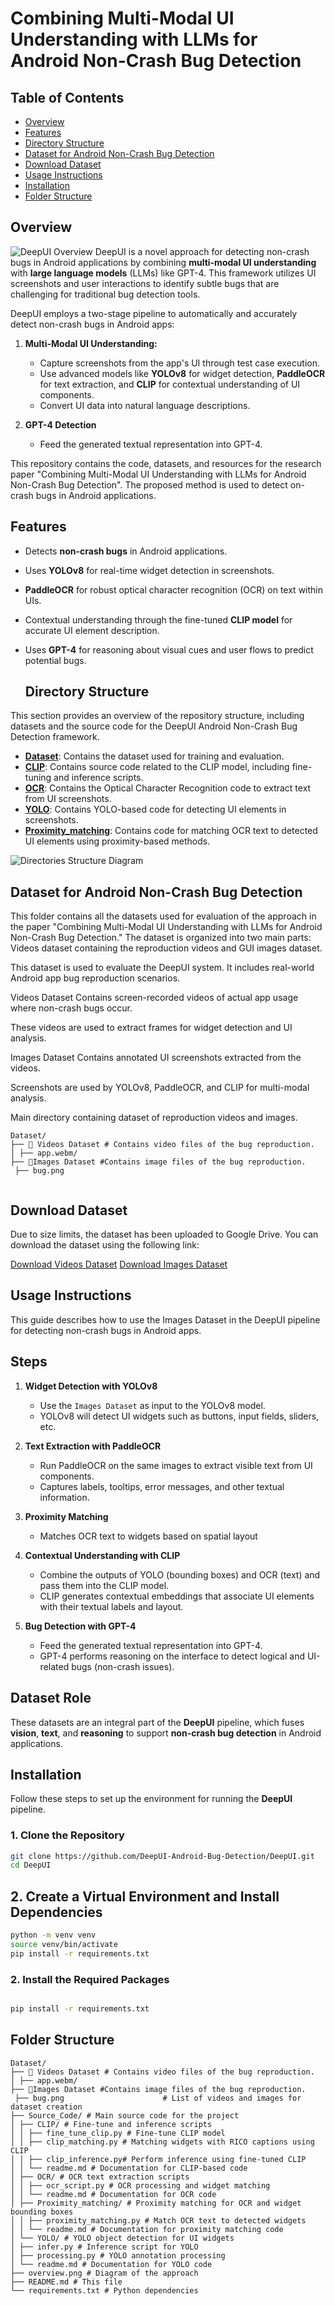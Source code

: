 # Combining Multi-Modal UI Understanding with LLMs for Android Non-Crash Bug Detection

## Table of Contents
- [Overview](#overview)
- [Features](#features)
- [Directory Structure](#directory-structure)
- [Dataset for Android Non-Crash Bug Detection](#dataset-for-android-non-crash-bug-detection)
- [Download Dataset](#download-dataset)
- [Usage Instructions](#usage-instructions)
- [Installation](#installation)
- [Folder Structure](#folder-structure)


## Overview

![DeepUI Overview](https://github.com/DeepUI-Android-Bug-Detection/Findings/blob/main/Overview.PNG?raw=true)
DeepUI is a novel approach for detecting non-crash bugs in Android applications by combining **multi-modal UI understanding** with **large language models** (LLMs) like GPT-4. This framework utilizes UI screenshots and user interactions to identify subtle bugs that are challenging for traditional bug detection tools.

DeepUI employs a two-stage pipeline to automatically and accurately detect non-crash bugs in Android apps:

1. **Multi-Modal UI Understanding:** 
   - Capture screenshots from the app's UI through test case execution.
   - Use advanced models like **YOLOv8** for widget detection, **PaddleOCR** for text extraction, and **CLIP** for contextual understanding of UI components.
   - Convert UI data into natural language descriptions.
  
2. **GPT-4 Detection**
   - Feed the generated textual representation into GPT-4.

This repository contains the code, datasets, and resources for the research paper "Combining Multi-Modal UI Understanding with LLMs for Android Non-Crash Bug Detection". The proposed method is used to detect on-crash bugs in Android applications. 

## Features

- Detects **non-crash bugs** in Android applications.
- Uses **YOLOv8** for real-time widget detection in screenshots.
- **PaddleOCR** for robust optical character recognition (OCR) on text within UIs.
- Contextual understanding through the fine-tuned **CLIP model** for accurate UI element description.
- Uses **GPT-4** for reasoning about visual cues and user flows to predict potential bugs.

  ## Directory Structure

This section provides an overview of the repository structure, including datasets and the source code for the DeepUI Android Non-Crash Bug Detection framework. 
- **[Dataset](https://github.com/DeepUI-Android-Bug-Detection/Findings/blob/main/Dataset)**: Contains the dataset used for training and evaluation.
- **[CLIP](https://github.com/DeepUI-Android-Bug-Detection/Findings/blob/main/Source_Code/CLIP)**: Contains source code related to the CLIP model, including fine-tuning and inference scripts.
- **[OCR](https://github.com/DeepUI-Android-Bug-Detection/Findings/blob/main/Source_Code/OCR)**: Contains the Optical Character Recognition code to extract text from UI screenshots.
- **[YOLO](https://github.com/DeepUI-Android-Bug-Detection/Findings/blob/main/Source_Code/YOLO)**: Contains YOLO-based code for detecting UI elements in screenshots.
- **[Proximity_matching](https://github.com/DeepUI-Android-Bug-Detection/Findings/blob/main/Source_Code/Proximity_matching)**: Contains code for matching OCR text to detected UI elements using proximity-based methods.

![Directories Structure Diagram](https://github.com/DeepUI-Android-Bug-Detection/Findings/blob/main/directories.PNG?raw=true)



  ## Dataset for Android Non-Crash Bug Detection

This folder contains all the datasets used for evaluation of the approach in the paper "Combining Multi-Modal UI Understanding with LLMs for Android Non-Crash Bug Detection." The dataset is organized into two main parts: Videos dataset containing the reproduction videos and GUI images dataset.


This dataset is used to evaluate the DeepUI system. It includes real-world Android app bug reproduction scenarios.

Videos Dataset
Contains screen-recorded videos of actual app usage where non-crash bugs occur.

These videos are used to extract frames for widget detection and UI analysis.

Images Dataset
Contains annotated UI screenshots extracted from the videos.

Screenshots are used by YOLOv8, PaddleOCR, and CLIP for multi-modal analysis.





Main directory containing dataset of reproduction videos and images.
```plaintext
Dataset/
├── 📁 Videos Dataset # Contains video files of the bug reproduction. 
│ ├── app.webm/ 
├── 📁Images Dataset #Contains image files of the bug reproduction.
 ├── bug.png


```

## Download Dataset
Due to size limits, the dataset has been uploaded to Google Drive. You can download the dataset using the following link:

[Download Videos Dataset](https://drive.google.com/drive/folders/1247QANbLqh0VrlEofxTjlBrKeeAQEDXU?usp=sharing)
[Download Images Dataset](https://drive.google.com/drive/folders/10clpqxQglLLjwcLrNwlk0Cz5_RpDYHcU?usp=sharing)


##  Usage Instructions

This guide describes how to use the Images Dataset in the DeepUI pipeline for detecting non-crash bugs in Android apps.

##  Steps

1. **Widget Detection with YOLOv8**
   - Use the `Images Dataset` as input to the YOLOv8 model.
   - YOLOv8 will detect UI widgets such as buttons, input fields, sliders, etc.

2. **Text Extraction with PaddleOCR**
   - Run PaddleOCR on the same images to extract visible text from UI components.
   - Captures labels, tooltips, error messages, and other textual information.
     
3. **Proximity Matching**
   - Matches OCR text to widgets based on spatial layout

4. **Contextual Understanding with CLIP**
   - Combine the outputs of YOLO (bounding boxes) and OCR (text) and pass them into the CLIP model.
   - CLIP generates contextual embeddings that associate UI elements with their textual labels and layout.

5. **Bug Detection with GPT-4**
   - Feed the generated textual representation into GPT-4.
   - GPT-4 performs reasoning on the interface to detect logical and UI-related bugs (non-crash issues).

## Dataset Role

These datasets are an integral part of the **DeepUI** pipeline, which fuses **vision**, **text**, and **reasoning** to support **non-crash bug detection** in Android applications.


## Installation

Follow these steps to set up the environment for running the **DeepUI** pipeline.

### 1. Clone the Repository
```bash
git clone https://github.com/DeepUI-Android-Bug-Detection/DeepUI.git
cd DeepUI
```
## 2. Create a Virtual Environment and Install Dependencies
```bash
python -m venv venv
source venv/bin/activate
pip install -r requirements.txt
```
### 2. Install the Required Packages
```bash

pip install -r requirements.txt
```
  ## Folder Structure

```plaintext
Dataset/
├── 📁 Videos Dataset # Contains video files of the bug reproduction. 
│ ├── app.webm/ 
├── 📁Images Dataset #Contains image files of the bug reproduction.
 ├── bug.png                      # List of videos and images for dataset creation
├── Source_Code/ # Main source code for the project
│ ├── CLIP/ # Fine-tune and inference scripts
│ │ ├── fine_tune_clip.py # Fine-tune CLIP model
│ │ ├── clip_matching.py # Matching widgets with RICO captions using CLIP
│ │ ├── clip_inference.py# Perform inference using fine-tuned CLIP
│ │ └── readme.md # Documentation for CLIP-based code
│ ├── OCR/ # OCR text extraction scripts
│ │ ├── ocr_script.py # OCR processing and widget matching
│ │ └── readme.md # Documentation for OCR code
│ ├── Proximity_matching/ # Proximity matching for OCR and widget bounding boxes
│ │ ├── proximity_matching.py # Match OCR text to detected widgets
│ │ └── readme.md # Documentation for proximity matching code
│ └── YOLO/ # YOLO object detection for UI widgets
│ ├── infer.py # Inference script for YOLO
│ ├── processing.py # YOLO annotation processing
│ └── readme.md # Documentation for YOLO code
├── overview.png # Diagram of the approach
├── README.md # This file
└── requirements.txt # Python dependencies
```

